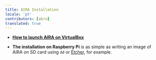 ```yaml
---
title: AIRA Installation 
locale: 'pt' 
contributors: [akru]
translated: true
---
```


- [**How to launch AIRA on VirtualBox**](/docs/aira-installation-on-vb/)

- **The installation on Raspberry Pi** is as simple as writing an image of AIRA on SD card using `dd` or [Etcher](https://www.balena.io/etcher/), for example.


